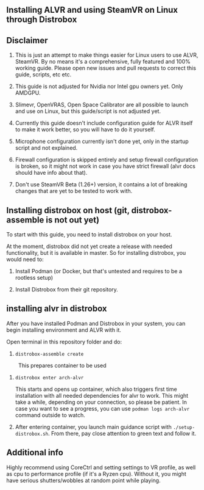 ## Installing ALVR and using SteamVR on Linux through Distrobox

## Disclaimer

1. This is just an attempt to make things easier for Linux users to use ALVR, SteamVR. By no means it's a comprehensive, fully featured and 100% working guide. Please open new issues and pull requests to correct this guide, scripts, etc etc.

2. This guide is not adjusted for Nvidia nor Intel gpu owners yet. Only AMDGPU.

3. Slimevr, OpenVRAS, Open Space Calibrator are all possible to launch and use on Linux, but this guide/script is not adjusted yet.

4. Currently this guide doesn't include configuration guide for ALVR itself to make it work better, so you will have to do it yourself.

5. Microphone configuration currently isn't done yet, only in the startup script and not explained.

6. Firewall configuration is skipped entirely and setup firewall configuration is broken, so it might not work in case you have strict firewall (alvr docs should have info about that).

7. Don't use SteamVR Beta (1.26+) version, it contains a lot of breaking changes that are yet to be tested to work with.

## Installing distrobox on host (git, distrobox-assemble is not out yet)

To start with this guide, you need to install distrobox on your host. 

At the moment, distrobox did not yet create a release with needed functionality, but it is available in master. So for installing distrobox, you would need to:

1. Install Podman (or Docker, but that's untested and requires to be a rootless setup)

2. Install Distrobox from their git repository.

## installing alvr in distrobox

After you have installed Podman and Distrobox in your system, you can begin installing environment and ALVR with it.

Open terminal in this repository folder and do:

1. `distrobox-assemble create`

        This prepares container to be used

1. `distrobox enter arch-alvr`
   
   This starts and opens up container, which also triggers first time installation with all needed dependencies for alvr to work. This might take a while, depending on your connection, so please be patient. In case you want to see a progress, you can use `podman logs arch-alvr` command outside to watch.

2. After entering container, you launch main guidance script with `./setup-distrobox.sh`. From there, pay close attention to green text and follow it.

## Additional info

Highly recommend using CoreCtrl and setting settings to VR profile, as well as cpu to performance profile (if it's a Ryzen cpu). Without it, you might have serious shutters/wobbles at random point while playing.


